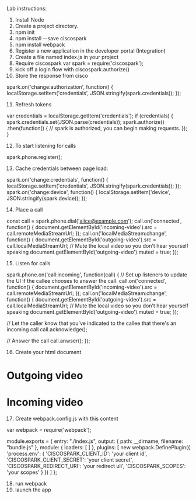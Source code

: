 Lab instructions:

1. Install Node
2. Create a project directory.
3. npm init
4. npm install --save ciscospark
5. npm install webpack
6. Register a new application in the developer portal (Integration)
7. Create a file named index.js in your project
8. Require ciscospark
var spark = require('ciscospark');
9. kick off a login flow with ciscospark.authorize()
10. Store the response from cisco

spark.on('change:authorization', function() {
  localStorage.setItem('credentials', JSON.stringify(spark.credentials));
});

11. Refresh tokens

var credentials = localStorage.getItem('credentials');
if (credentials) {
  spark.credentials.set(JSON.parse(credentials));
  spark.authorize()
    .then(function() {
      // spark is authorized, you can begin making requests.
    });
}

12. To start listening for calls

spark.phone.register();

13. Cache credentials between page load:

spark.on('change:credentials', function() {
  localStorage.setItem('credentials', JSON.stringify(spark.credentials));
});
spark.on('change:device', function() {
  localStorage.setItem('device', JSON.stringify(spark.device));
});

14. Place a call

const call = spark.phone.dial('alice@example.com');
call.on('connected', function() {
  document.getElementById('incoming-video').src = call.remoteMediaStreamUrl;
});
call.on('localMediaStream:change', function() {
  document.getElementById('outgoing-video').src = call.localMediaStreamUrl;
  // Mute the local video so you don't hear yourself speaking
  document.getElementById('outgoing-video').muted = true;
});

15. Listen for calls

spark.phone.on('call:incoming', function(call) {
  // Set up listeners to update the UI if the callee chooses to answer the call.
  call.on('connected', function() {
    document.getElementById('incoming-video').src = call.remoteMediaStreamUrl;
  });
  call.on('localMediaStream:change', function() {
    document.getElementById('outgoing-video').src = call.localMediaStreamUrl;
    // Mute the local video so you don't hear yourself speaking
    document.getElementById('outgoing-video').muted = true;
  });

  // Let the caller know that you've indicated to the callee that there's an incoming call
  call.acknowledge();

  // Answer the call
  call.anwser();
});

16. Create your html document


<!DOCTYPE html>
<html>
<head>
    <title>Example</title>
    <meta charset="utf8">
</head>
<body>
<h1>Outgoing video</h1>
<main id="outgoing-video"></main>

<h1>Incoming video</h1>
<main id="incoming-video"></main>

<script src="bundle.js"></script>
</body>
</html>

17. Create webpack.config.js with this content

var webpack = require('webpack');

module.exports = {
    entry: "./index.js",
    output: {
        path: __dirname,
        filename: "bundle.js"
    },
    module: {
        loaders: [
        ]
    },
    plugins: [
        new webpack.DefinePlugin({
            'process.env': {
                'CISCOSPARK_CLIENT_ID': 'your client id',
                'CISCOSPARK_CLIENT_SECRET': 'your client secret',
                'CISCOSPARK_REDIRECT_URI': 'your redirect uli',
                'CISCOSPARK_SCOPES': 'your scopes'
            }
        })
    ]
};

18. run webpack
19. launch the app
